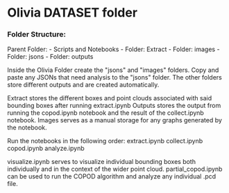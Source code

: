 # Olivia DATASET folder

### Folder Structure:

Parent Folder:
    - Scripts and Notebooks
    - Folder: Extract
    - Folder: images
    - Folder: jsons
    - Folder: outputs

Inside the Olivia Folder create the "jsons" and "images" folders. Copy and paste any JSONs that need analysis to the "jsons" folder. The other folders store different outputs and are created automatically.

Extract stores the different boxes and point clouds associated with said bounding boxes after running extract.ipynb
Outputs stores the output from running the copod.ipynb notebook and the result of the collect.ipynb notebook.
Images serves as a manual storage for any graphs generated by the notebook.

Run the notebooks in the following order:
extract.ipynb
collect.ipynb
copod.ipynb
analyze.ipynb

visualize.ipynb serves to visualize individual bounding boxes both individually and in the context of the wider point cloud.
partial_copod.ipynb can be used to run the COPOD algorithm and analyze any individual .pcd file.